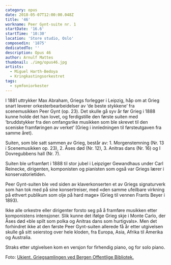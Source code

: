```yaml
---
category: opus
date: 2018-05-07T12:00:00.048Z
title: '46'
workname: Peer Gynt-suite nr. 1
startDate: '16.6'
startTime: '10:30'
location: 'Store studio, Oslo'
composedin: '1875'
dedicatedTo: ''
description: Opus 46
author: Arnulf Mattes
thumbnail: ./img/opus46.jpg
artists:
  - Miguel Harth-Bedoya
  - Kringkastingsorkestret
tags:
  - symfoniorkester
---
```

I 1881 uttrykker Max Abraham, Griegs forlegger i Leipzig, håp om at Grieg snart leverer orkesterbearbeidelser av ‘de beste stykkene’ fra scenemusikken Peer Gynt (op. 23). Det skulle gå syv år før Grieg i 1888 kunne holde det han lovet, og ferdigstille den første suiten med ‘bruddstykker fra den omfangsrike musikken som ble skrevet til den sceniske framføringen av verket’ (Grieg i innledningen til førsteutgaven fra samme året).

Suiten, som ble satt sammen av Grieg, består av: 1. Morgenstemning (Nr. 13 i Scenemusikken op. 23), 2. Åses død (Nr. 12), 3. Anitras dans (Nr. 16) og I Dovregubbens hall (Nr. 7).

Suiten ble urframført i 1888 til stor jubel i Leipziger Gewandhaus under Carl Reinecke, dirigenten, komponisten og pianisten som også var Griegs lærer i konservatorietiden.

Peer Gynt-suiten ble ved siden av klaverkonserten et av Griegs signaturverk som han tok med på sine konsertreiser, med «den samme ufeilbare virkning på ethvert publikum som olje på hard mage» (Grieg til vennen Frants Beyer i 1893).

Ikke alle orkestre eller dirigenter forsto seg på å framføre musikken etter komponistens intensjoner. Slik kunne det ifølge Grieg skje i Monte Carlo, der Åses død «ble spilt som polka og Anitras dans som hurtigvals». Men det forhindret ikke at den første Peer Gynt-suiten allerede få år etter utgivelsen skulle gå sitt seierstog over hele kloden, fra Europa, Asia, Afrika til Amerika og Australia.

Straks etter utgivelsen kom en versjon for firhendig piano, og for solo piano.

Foto: <a href="http://www.bergen.folkebibl.no/cgi-bin/websok-grieg?tnr=241823" target="_blank">Ukjent. Griegsamlingen ved Bergen Offentlige Bibliotek.</a>

